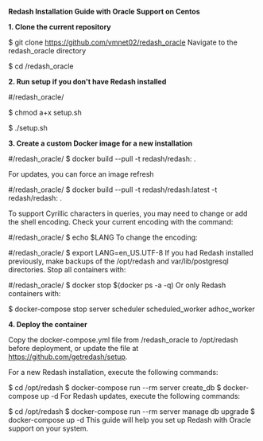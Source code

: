 **Redash Installation Guide with Oracle Support on Centos**


**1. Clone the current repository**

$ git clone https://github.com/vmnet02/redash_oracle
Navigate to the redash_oracle directory


$ cd /redash_oracle

**2. Run setup if you don't have Redash installed**

#/redash_oracle/

$ chmod a+x setup.sh

$ ./setup.sh

**3. Create a custom Docker image for a new installation**

#/redash_oracle/
$ docker build --pull -t redash/redash: .

For updates, you can force an image refresh

#/redash_oracle/
$ docker build --pull -t redash/redash:latest -t redash/redash:<actual redash version> .

To support Cyrillic characters in queries, you may need to change or add the shell encoding. 
Check your current encoding with the command:

#/redash_oracle/
$ echo $LANG
To change the encoding:


#/redash_oracle/
$ export LANG=en_US.UTF-8
If you had Redash installed previously, make backups of the /opt/redash and var/lib/postgresql directories. Stop all containers with:



#/redash_oracle/
$ docker stop $(docker ps -a -q)
Or only Redash containers with:


$ docker-compose stop server scheduler scheduled_worker adhoc_worker

**4. Deploy the container**

Copy the docker-compose.yml file from /redash_oracle to /opt/redash before deployment, 
or update the file at https://github.com/getredash/setup.

For a new Redash installation, execute the following commands:

$ cd /opt/redash
$ docker-compose run --rm server create_db
$ docker-compose up -d
For Redash updates, execute the following commands:


$ cd /opt/redash
$ docker-compose run --rm server manage db upgrade
$ docker-compose up -d
This guide will help you set up Redash with Oracle support on your system.
